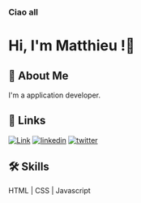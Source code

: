 ### Ciao all

# Hi, I'm Matthieu !👋

## 🚀 About Me
I'm a application developer.


## 🔗 Links
[![Link](https://img.shields.io/badge/my_portfolio-000?style=for-the-badge&logo=ko-fi&logoColor=white)](https://matthieulombardia.com/)
[![linkedin](https://img.shields.io/badge/linkedin-0A66C2?style=for-the-badge&logo=linkedin&logoColor=white)](https://www.linkedin.com/in/matthieulombardia)
[![twitter](https://img.shields.io/badge/twitter-1DA1F2?style=for-the-badge&logo=twitter&logoColor=white)](https://twitter.com/MattLombardia)


## 🛠 Skills
HTML | CSS | Javascript


